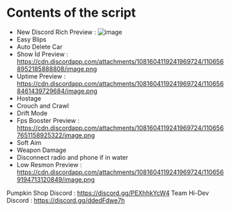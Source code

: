 # Contents of the script

- New Discord Rich Preview : ![image]( https://cdn.discordapp.com/attachments/1081604119241969724/1106565805728092170/image.png ) 
- Easy Blips
- Auto Delete Car
- Show İd Preview : https://cdn.discordapp.com/attachments/1081604119241969724/1106568952185888808/image.png
- Uptime Preview : https://cdn.discordapp.com/attachments/1081604119241969724/1106568461439729684/image.png
- Hostage
- Crouch and Crawl
- Drift Mode
- Fps Booster Preview : https://cdn.discordapp.com/attachments/1081604119241969724/1106567651158925322/image.png
- Soft Aim
- Weapon Damage 
- Disconnect radio and phone if in water
- Low Resmon Preview : https://cdn.discordapp.com/attachments/1081604119241969724/1106569194713120849/image.png

Pumpkin Shop Discord : https://discord.gg/PEXhhkYcW4
Team Hi-Dev Discord : https://discord.gg/ddedFdwe7h
